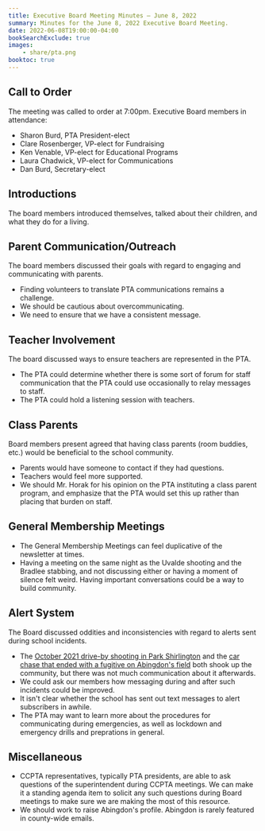```yaml
---
title: Executive Board Meeting Minutes — June 8, 2022
summary: Minutes for the June 8, 2022 Executive Board Meeting.
date: 2022-06-08T19:00:00-04:00
bookSearchExclude: true
images:
    - share/pta.png
booktoc: true
---
```


## Call to Order

The meeting was called to order at 7:00pm. Executive Board members in attendance:
- Sharon Burd, PTA President-elect
- Clare Rosenberger, VP-elect for Fundraising
- Ken Venable, VP-elect for Educational Programs
- Laura Chadwick, VP-elect for Communications
- Dan Burd, Secretary-elect

## Introductions

The board members introduced themselves, talked about their children, and what they do for a living.

## Parent Communication/Outreach

The board members discussed their goals with regard to engaging and communicating with parents.
- Finding volunteers to translate PTA communications remains a challenge.
- We should be cautious about overcommunicating.
- We need to ensure that we have a consistent message.

## Teacher Involvement

The board discussed ways to ensure teachers are represented in the PTA.
- The PTA could determine whether there is some sort of forum for staff communication that the PTA could use occasionally to relay messages to staff.
- The PTA could hold a listening session with teachers.

## Class Parents

Board members present agreed that having class parents (room buddies, etc.) would be beneficial to the school community.
- Parents would have someone to contact if they had questions.
- Teachers would feel more supported.
- We should Mr. Horak for his opinion on the PTA instituting a class parent program, and emphasize that the PTA would set this up rather than placing that burden on staff.

## General Membership Meetings

- The General Membership Meetings can feel duplicative of the newsletter at times.
- Having a meeting on the same night as the Uvalde shooting and the Bradlee stabbing, and not discussing either or having a moment of silence felt weird. Having important conversations could be a way to build community.

## Alert System

The Board discussed oddities and inconsistencies with regard to alerts sent during school incidents.
- The [October 2021 drive-by shooting in Park Shirlington](https://www.arlnow.com/2021/10/19/breaking-police-investigating-drive-by-shooting-near-shirlington/) and the [car chase that ended with a fugitive on Abingdon's field](https://www.arlnow.com/2022/04/22/breaking-police-searching-for-suspects-after-car-chase-ends-in-fairlington/) both shook up the community, but there was not much communication about it afterwards.
- We could ask our members how messaging during and after such incidents could be improved.
- It isn't clear whether the school has sent out text messages to alert subscribers in awhile.
- The PTA may want to learn more about the procedures for communicating during emergencies, as well as lockdown and emergency drills and preprations in general.

## Miscellaneous

- CCPTA representatives, typically PTA presidents, are able to ask questions of the superintendent during CCPTA meetings. We can make it a standing agenda item to solicit any such questions during Board meetings to make sure we are making the most of this resource.
- We should work to raise Abingdon's profile. Abingdon is rarely featured in county-wide emails.